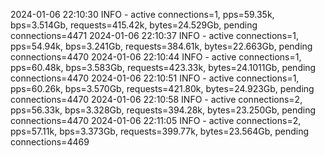 2024-01-06 22:10:30 INFO  - active connections=1, pps=59.35k, bps=3.514Gb, requests=415.42k, bytes=24.529Gb, pending connections=4471
2024-01-06 22:10:37 INFO  - active connections=1, pps=54.94k, bps=3.241Gb, requests=384.61k, bytes=22.663Gb, pending connections=4470
2024-01-06 22:10:44 INFO  - active connections=1, pps=60.48k, bps=3.583Gb, requests=423.33k, bytes=24.1011Gb, pending connections=4470
2024-01-06 22:10:51 INFO  - active connections=1, pps=60.26k, bps=3.570Gb, requests=421.80k, bytes=24.923Gb, pending connections=4470
2024-01-06 22:10:58 INFO  - active connections=2, pps=56.33k, bps=3.328Gb, requests=394.28k, bytes=23.250Gb, pending connections=4470
2024-01-06 22:11:05 INFO  - active connections=2, pps=57.11k, bps=3.373Gb, requests=399.77k, bytes=23.564Gb, pending connections=4469
